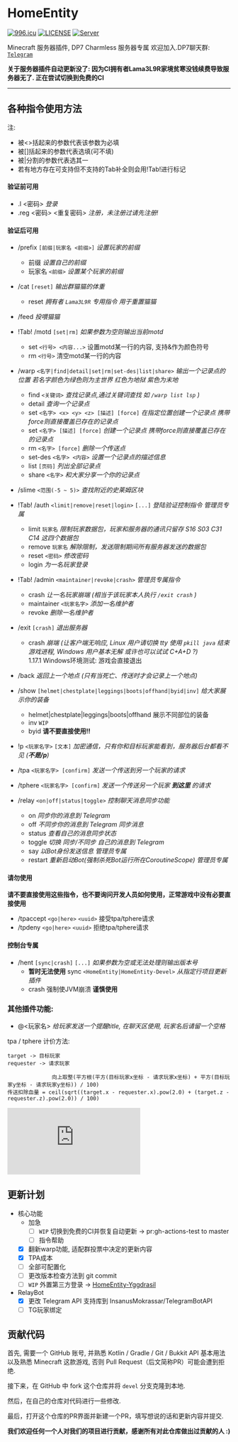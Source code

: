 # HomeEntity 

[![996.icu](https://img.shields.io/badge/link-996.icu-red.svg)](https://996.icu)
[![LICENSE](https://img.shields.io/badge/license-Anti%20996-blue.svg)](https://github.com/996icu/996.ICU/blob/master/LICENSE)
[![Server](https://hello-minecraft-api-production.up.railway.app/api/ping-svg/2704ba23.123nat.com:26588 )](https://hello-minecraft-api-production.up.railway.app/api/ping-svg/2704ba23.123nat.com:26588)

Minecraft 服务器插件, DP7 Charmless 服务器专属 欢迎加入.DP7聊天群: [`Telegram`](https://t.me/joinchat/raRF9e8WOs84NzM1)

**关于服务器插件自动更新没了: 因为CI拥有者Lama3L9R家境贫寒没钱续费导致服务器无了. 正在尝试切换到免费的CI**

---
各种指令使用方法
---
注:
- 被<>括起来的参数代表该参数为必填
- 被[]括起来的参数代表选填(可不填)
- 被|分割的参数代表选其一
- 若有地方存在可支持但不支持的Tab补全则会用!Tab!进行标记

#### 验证前可用

- .l <密码> *登录*
- .reg <密码> <重复密码> *注册，未注册过请先注册!*

#### 验证后可用

- /prefix `[前缀|玩家名 <前缀>]` *设置玩家的前缀*
  - 前缀 *设置自己的前缀*
  - 玩家名 `<前缀>` *设置某个玩家的前缀*
- /cat `[reset]` *输出群猫猫的体重*
  - reset *拥有者 `Lama3L9R` 专用指令 用于重置猫猫*

- /feed *投喂猫猫*

- !Tab! /motd `[set|rm]` *如果参数为空则输出当前motd*
    - set `<行号> <内容...>` 设置motd某一行的内容, 支持&作为颜色符号
	- rm `<行号>` 清空motd某一行的内容

- /warp `<名字|find|detail|set|rm|set-des|list|share>` *输出一个记录点的位置 若名字颜色为绿色则为主世界 红色为地狱 紫色为末地*
	- find `<关键词>` *查找记录点,通过关键词查找 如 `/warp list lsp` )*
	- detail *查询一个记录点*
	- set `<名字> <x> <y> <z> [描述] [force]` *在指定位置创建一个记录点 携带force则直接覆盖已存在的记录点*
	- set `<名字> [描述] [force]` *创建一个记录点 携带force则直接覆盖已存在的记录点*
	- rm `<名字> [force]` *删除一个传送点*
	- set-des `<名字> <内容>` *设置一个记录点的描述信息*
	- list `[页码]` *列出全部记录点*
	- share `<名字>` *和大家分享一个你的记录点*

- /slime `<范围(-5 ~ 5)>` *查找附近的史莱姆区块*

- !Tab! /auth `<limit|remove|reset|login>` `[...]` *登陆验证控制指令 管理员专属*
	- limit `玩家名` *限制玩家数据包，玩家和服务器的通讯只留存 S16 S03 C31 C14 这四个数据包*
	- remove `玩家名` *解除限制，发送限制期间所有服务器发送的数据包*
	- reset `<密码>` *修改密码*
	- login *为一名玩家登录*

- !Tab! /admin `<maintainer|revoke|crash>` *管理员专属指令*
  - crash *让一名玩家崩端 (相当于该玩家本人执行 `/exit crash` )*
  - maintainer `<玩家名字>` *添加一名维护者*
  - revoke *删除一名维护者*

- /exit `[crash]` *退出服务器*
	- crash *崩端 (让客户端无响应, Linux 用户请切换 tty 使用 `pkill java` 结束游戏进程, Windows 用户基本无解 或许也可以试试 C+A+D ?)*\
	  1.17.1 Windows环境测试: 游戏会直接退出
	  
- /back *返回上一个地点 (只有当死亡、传送时才会记录上一个地点)*
  
- /show `[helmet|chestplate|leggings|boots|offhand|byid|inv]` *给大家展示你的装备*
  - helmet|chestplate|leggings|boots|offhand 展示不同部位的装备
  - inv `WIP`
  - byid **请不要直接使用!!**	
	
- !p `<玩家名字>` `[文本]` *加密通信，只有你和目标玩家能看到，服务器后台都看不见 (**不是/p**)*

- /tpa `<玩家名字> [confirm]` *发送一个传送到另一个玩家的请求*

- /tphere `<玩家名字> [confirm]` *发送一个传送另一个玩家 **到这里** 的请求*

- /relay `<on|off|status|toggle>` *控制聊天消息同步功能*
	- on *同步你的消息到 Telegram*
	- off *不同步你的消息到 Telegram 同步消息*
	- status *查看自己的消息同步状态*
	- toggle *切换 同步/不同步 自己的消息到 Telegram*
	- say *以Bot身份发送信息 管理员专属*
	- restart *重新启动Bot(强制杀死Bot运行所在CoroutineScope) 管理员专属*

#### 请勿使用

**请不要直接使用这些指令，也不要询问开发人员如何使用，正常游戏中没有必要直接使用**

- /tpaccept `<go|here>` `<uuid>` 接受tpa/tphere请求
- /tpdeny `<go|here>` `<uuid>` 拒绝tpa/tphere请求

#### 控制台专属
- /hent `[sync|crash]` `[...]` *如果参数为空或无法处理则输出版本号*
	- **暂时无法使用** sync `<HomeEntity|HomeEntity-Devel>` *从指定行项目更新插件*
	- crash 强制使JVM崩溃 **谨慎使用**
	
### 其他插件功能:
- @<玩家名> *给玩家发送一个提醒title, 在聊天区使用, 玩家名后请留一个空格*

tpa / tphere 计价方法: 
```
target -> 目标玩家
requester -> 请求玩家

              向上取整(平方根(平方(目标玩家x坐标 - 请求玩家x坐标) + 平方(目标玩家y坐标 - 请求玩家y坐标)) / 100)
传送扣除血量 = ceil(sqrt((target.x - requester.x).pow(2.0) + (target.z - requester.z).pow(2.0)) / 100)
```
![formula](https://latex.codecogs.com/gif.latex?TeleportCost%20%3D%20%5Clceil%20%5Csqrt%20%7B%28x_%7Btarget%7D%20&plus;%20x_%7Brequester%7D%29%5E2%20&plus;%20%28z_%7Btarget%7D%20&plus;%20z_%7Brequester%7D%29%5E2%7D%20%5Cdiv%20100%20%5Crceil)

## 更新计划

- 核心功能
  - 加急
	+ [ ] `WIP` 切换到免费的CI并恢复自动更新 -> pr:gh-actions-test to master
	+ [ ] 指令帮助
  + [x] 翻新warp功能, 适配群投票中决定的更新内容
  + [x] TPA成本
  + [ ] 全部可配置化
  + [ ] 更改版本检查方法到 git commit
  + [ ] `WIP` 外置第三方登录 -> [HomeEntity-Yggdrasil](https://github.com/DP7-Network/HomeEntity-Yggdrasil)
- RelayBot
  + [x] 更改 Telegram API 支持库到 InsanusMokrassar/TelegramBotAPI
  + [ ] TG玩家绑定

## 贡献代码

首先, 需要一个 GitHub 账号, 并熟悉 Kotlin / Gradle / Git / Bukkit API 基本用法以及熟悉 Minecraft 这款游戏,
否则 Pull Request（后文简称PR）可能会遭到拒绝.

接下来，在 GitHub 中 fork 这个仓库并将 `devel` 分支克隆到本地.

然后，在自己的仓库对代码进行一些修改.

最后，打开这个仓库的PR界面并新建一个PR，填写想说的话和更新内容并提交.

**我们欢迎任何一个人对我们的项目进行贡献，感谢所有对此仓库做出过贡献的人 :)**
